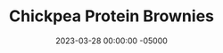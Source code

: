 ---
layout: post
title:  "Chickpea Protein Brownies"
date:   2023-03-28 00:00:00 -05000
categories: 
- Recipes
- Protein Powder
permalink: /recipes/chickpea-brownies
image: /assets/Food/Protein Powder/Chickpea Brownie/chickpea-brownie.jpg
ing: chickpeabrownie-ing
facts: chickpeabrownie-facts
Prep: 10
Rest: 
Cook: 50
Source1: 
Source2: 
Description: Chickpea brownies, my original protein based dessert, that I think I have refined to near perfection. These bars are a great protein and fiber packed snack to take on the go. They're much less sweet than traditional brownies, but I personally prefer the almond and banana taste that these provide. Don't count out the beans until you try them!
Instructions: 
- Blend all ingredients in a food processor until fully mixed - (drained and rinsed) chickpeas, bananas, yogurt, peanut butter, honey, baking powder, vanilla, stevia/monk fruit, almond extract, salt, cocoa, PB2, and protein powder<br><br>

- Either unflavored whey or casein will work for this recipe.  You can do a 50/50 blend, or just choose one.  Note that the batter with casein will be much thicker than the one with whey.  Other good substitutions are unsweetened applesauce in place of bananas, maple syrup in place of honey, or almond butter in place of peanut butter<br><br>

- Line a 9x13” baking pan with parchment paper and lightly spray it. Pour batter in, and even out. Bake for 50 minutes at 350F, covered, until a toothpick comes out almost clean<br><br>

- Move to the fridge and let cool for around an hour. Cut into slices and store in a ziploc bag or container in either the fridge or the freezer.<br><br>

- Optionally, you can also make a frosting and spread on top of the brownies, or use it to make a layer cake.  In a medium bowl, mix together whipped non fat cottage cheese (1 cup, 226 g), unsweetened applesauce (1/4 cup, 60 g), PB2 (10 tbsp, 60 g), and almond extract (1 tsp, 5 g)<br><br>

- For a cake, bake the batter in 2 8" pans for about 40 minutes, covered. Spread the frosting on the middle layer, the top, and down the sides. Dust the top with cocoa powder<br><br>
- <center><img src="/assets/Food/Protein Powder/Chickpea Brownie/chickpea-cake.jpg" alt="" class="instruction-image"></center>
---